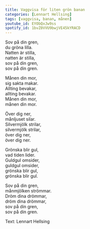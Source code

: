 ```yaml
---
title: Vaggvisa för liten grön banan
categories: [Lennart Hellsing]
tags: [vaggvisa, banan, månen]
youtube_id: EYObQxJw9ss
spotify_id: 1bvZ0VVU9bwjVE45kYRACD
---
```



Sov på din gren,  
du gröna lilla.  
Natten är stilla,  
natten är stilla,  
sov på din gren,  
sov på din gren.

Månen din mor,  
sig sakta makar.  
Allting bevakar,  
allting bevakar.  
Månen din mor,  
månen din mor.

Över dig ner,  
månljuset silar.  
Silvermjölk strilar,  
silvermjölk strilar,  
över dig ner,  
över dig ner.

Grönska blir gul,  
vad tiden lider.  
Guldgul omsider,  
guldgul omsider,  
grönska blir gul,  
grönska blir gul.

Sov på din gren,  
månmjölken strömmar.  
Dröm dina drömmar,  
dröm dina drömmar,  
sov på din gren,  
sov på din gren.


Text: Lennart Hellsing